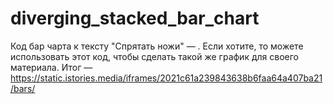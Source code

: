 # diverging_stacked_bar_chart

Код бар чарта к тексту "Спрятать ножи" — . Если хотите, то можете использовать этот код, чтобы сделать такой же график для своего материала.
Итог — https://static.istories.media/iframes/2021c61a239843638b6faa64a407ba21/bars/ 
